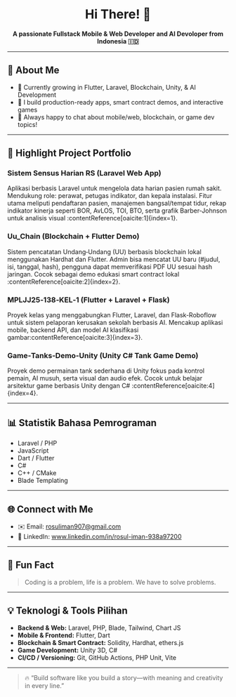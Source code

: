 <h1 align="center">Hi There! 👋</h1>

<p align="center">
  <b>A passionate Fullstack Mobile & Web Developer and AI Devoloper from Indonesia 🇮🇩</b>
</p>

---

## 🚀 About Me

- 🌱 Currently growing in Flutter, Laravel, Blockchain, Unity, & AI Development
- 💼 I build production-ready apps, smart contract demos, and interactive games
- 💬 Always happy to chat about mobile/web, blockchain, or game dev topics!

---

## 🧰 Highlight Project Portfolio

### **Sistem Sensus Harian RS (Laravel Web App)**
Aplikasi berbasis Laravel untuk mengelola data harian pasien rumah sakit. Mendukung role: perawat, petugas indikator, dan kepala instalasi. Fitur utama meliputi pendaftaran pasien, manajemen bangsal/tempat tidur, rekap indikator kinerja seperti BOR, AvLOS, TOI, BTO, serta grafik Barber‑Johnson untuk analisis visual :contentReference[oaicite:1]{index=1}.

### **Uu_Chain (Blockchain + Flutter Demo)**
Sistem pencatatan Undang‑Undang (UU) berbasis blockchain lokal menggunakan Hardhat dan Flutter. Admin bisa mencatat UU baru (#judul, isi, tanggal, hash), pengguna dapat memverifikasi PDF UU sesuai hash jaringan. Cocok sebagai demo edukasi smart contract lokal :contentReference[oaicite:2]{index=2}.

### **MPLJJ25‑138‑KEL‑1 (Flutter + Laravel + Flask)**
Proyek kelas yang menggabungkan Flutter, Laravel, dan Flask-Roboflow untuk sistem pelaporan kerusakan sekolah berbasis AI. Mencakup aplikasi mobile, backend API, dan model AI klasifikasi gambar:contentReference[oaicite:3]{index=3}.

### **Game‑Tanks‑Demo‑Unity (Unity C# Tank Game Demo)**
Proyek demo permainan tank sederhana di Unity fokus pada kontrol pemain, AI musuh, serta visual dan audio efek. Cocok untuk belajar arsitektur game berbasis Unity dengan C# :contentReference[oaicite:4]{index=4}.

---

## 📊 Statistik Bahasa Pemrograman

- Laravel / PHP
- JavaScript
- Dart / Flutter
- C#
- C++ / CMake
- Blade Templating

---

## 🌐 Connect with Me

- ✉️ Email: rosuliman907@gmail.com  
- 🔗 LinkedIn: www.linkedin.com/in/rosul-iman-938a97200

---

## 🎯 Fun Fact

> Coding is a problem, life is a problem. We have to solve problems.

---

## 💡 Teknologi & Tools Pilihan

- **Backend & Web:** Laravel, PHP, Blade, Tailwind, Chart JS
- **Mobile & Frontend:** Flutter, Dart
- **Blockchain & Smart Contract:** Solidity, Hardhat, ethers.js
- **Game Development:** Unity 3D, C#
- **CI/CD / Versioning:** Git, GitHub Actions, PHP Unit, Vite

---

> 🔥 “Build software like you build a story—with meaning and creativity in every line.”
